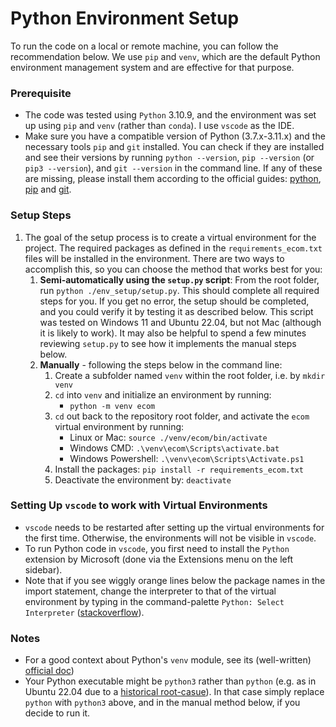 # Python Environment Setup
To run the code on a local or remote machine, you can follow the recommendation below.
We use `pip` and `venv`, which are the default Python environment management system and are effective for that purpose.
### Prerequisite
* The code was tested using `Python` 3.10.9, and the environment was set up using `pip` and `venv` (rather than `conda`). I use `vscode` as the IDE.
* Make sure you have a compatible version of Python (3.7.x-3.11.x) and the necessary tools `pip` and `git` installed. You can check if they are installed and see their versions by running `python --version`, `pip --version` (or `pip3 --version`), and `git --version` in the command line. If any of these are missing, please install them according to the official guides: [python](https://www.python.org/downloads/), [pip](https://pip.pypa.io/en/stable/installation/) and [git](https://git-scm.com/book/en/v2/Getting-Started-Installing-Git).
### Setup Steps
1. The goal of the setup process is to create a virtual environment for the project. The required packages as defined in the `requirements_ecom.txt` files will be installed in the environment. There are two ways to accomplish this, so you can choose the method that works best for you:
    1. **Semi-automatically using the `setup.py` script**: From the root folder, run `python ./env_setup/setup.py`. This should complete all required steps for you. If you get no error, the setup should be completed, and you could verify it by testing it as described below. This script was tested on Windows 11 and Ubuntu 22.04, but not Mac (although it is likely to work). It may also be helpful to spend a few minutes reviewing `setup.py` to see how it implements the manual steps below.
    2. **Manually** - following the steps below in the command line:
        1. Create a subfolder named `venv` within the root folder, i.e. by `mkdir venv`
        2. `cd` into `venv` and initialize an environment by running:
            * `python -m venv ecom`
        3. `cd` out back to the repository root folder, and activate the `ecom` virtual environment by running:
            * Linux or Mac: `source ./venv/ecom/bin/activate` 
            * Windows CMD: `.\venv\ecom\Scripts\activate.bat`
            * Windows Powershell: `.\venv\ecom\Scripts\Activate.ps1`
         4. Install the packages: `pip install -r requirements_ecom.txt`
         5. Deactivate the environment by: `deactivate`

### Setting Up `vscode` to work with Virtual Environments
* `vscode` needs to be restarted after setting up the virtual environments for the first time. Otherwise, the environments will not be visible in `vscode`.
* To run Python code in `vscode`, you first need to install the `Python` extension by Microsoft (done via the Extensions menu on the left sidebar). 
* Note that if you see wiggly orange lines below the package names in the import statement, change the interpreter to that of the virtual environment by typing in the command-palette `Python: Select Interpreter` ([stackoverflow](https://stackoverflow.com/a/72721797/10006823)).


### Notes
* For a good context about Python's `venv` module, see its (well-written) [official doc](https://docs.python.org/3/tutorial/venv.html))
* Your Python executable might be `python3` rather than `python` (e.g. as in Ubuntu 22.04 due to a [historical root-casue](https://itsfoss.com/python-not-found-ubuntu/#:~:text=It's%20because%20the%20Python%20language,available%20as%20python%20package%2Fexecutable.)). In that case simply replace `python` with `python3` above, and in the manual method below, if you decide to run it.
